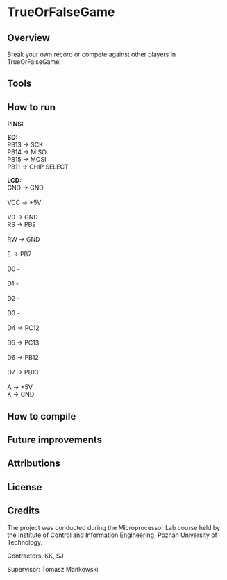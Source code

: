 # TrueOrFalseGame

## Overview

Break your own record or compete against other players in TrueOrFalseGame!

## Tools

## How to run

**PINS:**

**SD:**<br />
PB13 -> SCK <br />
PB14 -> MISO <br />
PB15 -> MOSI <br />
PB11 -> CHIP SELECT <br />

**LCD:** <br />
GND	-> GND <br />	
VCC	-> +5V <br />				 
V0	-> GND <br />
RS	-> PB2 <br />				
RW	-> GND	<br />			
E	-> PB7	<br />			
D0		-		<br />	
D1		-			<br />	
D2		-			<br />	
D3		-			<br />	
D4	-> PC12		<br />	
D5	-> PC13		<br />	
D6 -> PB12		<br />	
D7 -> PB13		<br />	
A	-> +5V		<br />
K	-> GND		<br />		

## How to compile

## Future improvements

## Attributions

## License

## Credits

The project was conducted during the Microprocessor Lab course held by the Institute of Control and Information Engineering, Poznan University of Technology.

Contractors: KK, SJ

Supervisor: Tomasz Mańkowski
